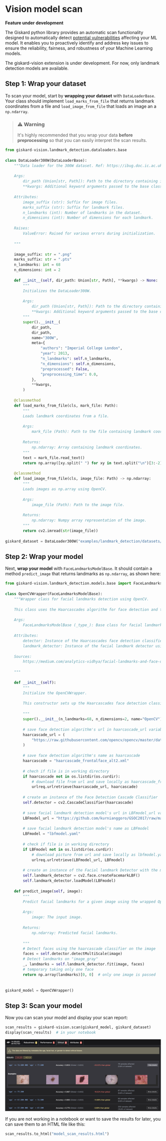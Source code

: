 # Vision model scan

**Feature under development**

The Giskard python library provides an automatic scan functionality designed to automatically detect [potential vulnerabilities](https://docs.giskard.ai/en/latest/knowledge/key_vulnerabilities/index.html) affecting your ML model. It enables you to proactively identify and address key issues to ensure the reliability, fairness, and robustness of your Machine Learning models.

The giskard-vision extension is under development. For now, only landmark detection models are available.

## Step 1: Wrap your dataset

To scan your model, start by **wrapping your dataset** with ``DataLoaderBase``. Your class should implement ``load_marks_from_file`` that returns landmark coordinates from a file and ``load_image_from_file`` that loads an image an a ``np.ndarray``.

> ### ⚠️ Warning
> It's highly recommended that you wrap your data **before preprocessing** so that you can easily interpret 
> the scan results.

```python
from giskard-vision.landmark_detection.dataloaders.base

class DataLoader300W(DataLoaderBase):
    """Data loader for the 300W dataset. Ref: https://ibug.doc.ic.ac.uk/resources/300-W/

    Args:
        dir_path (Union[str, Path]): Path to the directory containing images and landmarks.
        **kwargs: Additional keyword arguments passed to the base class.

    Attributes:
        image_suffix (str): Suffix for image files.
        marks_suffix (str): Suffix for landmark files.
        n_landmarks (int): Number of landmarks in the dataset.
        n_dimensions (int): Number of dimensions for each landmark.

    Raises:
        ValueError: Raised for various errors during initialization.

    """

    image_suffix: str = ".png"
    marks_suffix: str = ".pts"
    n_landmarks: int = 68
    n_dimensions: int = 2

    def __init__(self, dir_path: Union[str, Path], **kwargs) -> None:
        """
        Initializes the DataLoader300W.

        Args:
            dir_path (Union[str, Path]): Path to the directory containing images and landmarks.
            **kwargs: Additional keyword arguments passed to the base class.
        """
        super().__init__(
            dir_path,
            dir_path,
            name="300W",
            meta={
                "authors": "Imperial College London",
                "year": 2013,
                "n_landmarks": self.n_landmarks,
                "n_dimensions": self.n_dimensions,
                "preprocessed": False,
                "preprocessing_time": 0.0,
            },
            **kwargs,
        )

    @classmethod
    def load_marks_from_file(cls, mark_file: Path):
        """
        Loads landmark coordinates from a file.

        Args:
            mark_file (Path): Path to the file containing landmark coordinates.

        Returns:
            np.ndarray: Array containing landmark coordinates.
        """
        text = mark_file.read_text()
        return np.array([xy.split(" ") for xy in text.split("\n")[3:-2]], dtype=float)

    @classmethod
    def load_image_from_file(cls, image_file: Path) -> np.ndarray:
        """
        Loads images as np.array using OpenCV.

        Args:
            image_file (Path): Path to the image file.

        Returns:
            np.ndarray: Numpy array representation of the image.
        """
        return cv2.imread(str(image_file))

giskard_dataset = DataLoader300W("examples/landmark_detection/datasets/300W/")
```

## Step 2: Wrap your model

Next, **wrap your model** with ``FaceLandmarksModelBase``. It should contain a method ``predict_image`` that returns landmarks as ``np.ndarray``, as shown here:

```python
from giskard-vision.landmark_detection.models.base import FaceLandmarksModelBase

class OpenCVWrapper(FaceLandmarksModelBase):
    """Wrapper class for facial landmarks detection using OpenCV.

    This class uses the Haarcascades algorithm for face detection and the LBF model for facial landmark detection.

    Args:
        FaceLandmarksModelBase (_type_): Base class for facial landmarks models.

    Attributes:
        detector: Instance of the Haarcascades face detection classifier.
        landmark_detector: Instance of the facial landmark detector using the LBF model.

    Sources:
        https://medium.com/analytics-vidhya/facial-landmarks-and-face-detection-in-python-with-opencv-73979391f30e

    """

    def __init__(self):
        """
        Initialize the OpenCVWrapper.

        This constructor sets up the Haarcascades face detection classifier and loads the LBF model for facial landmark detection.

        """
        super().__init__(n_landmarks=68, n_dimensions=2, name="OpenCV")

        # save face detection algorithm's url in haarcascade_url variable
        haarcascade_url = (
            "https://raw.githubusercontent.com/opencv/opencv/master/data/haarcascades/haarcascade_frontalface_alt2.xml"
        )

        # save face detection algorithm's name as haarcascade
        haarcascade = "haarcascade_frontalface_alt2.xml"

        # chech if file is in working directory
        if haarcascade not in os.listdir(os.curdir):
            # download file from url and save locally as haarcascade_frontalface_alt2.xml, < 1MB
            urlreq.urlretrieve(haarcascade_url, haarcascade)

        # create an instance of the Face Detection Cascade Classifier
        self.detector = cv2.CascadeClassifier(haarcascade)

        # save facial landmark detection model's url in LBFmodel_url variable
        LBFmodel_url = "https://github.com/kurnianggoro/GSOC2017/raw/master/data/lbfmodel.yaml"

        # save facial landmark detection model's name as LBFmodel
        LBFmodel = "lbfmodel.yaml"

        # check if file is in working directory
        if LBFmodel not in os.listdir(os.curdir):
            # download picture from url and save locally as lbfmodel.yaml, < 54MB
            urlreq.urlretrieve(LBFmodel_url, LBFmodel)

        # create an instance of the Facial landmark Detector with the model
        self.landmark_detector = cv2.face.createFacemarkLBF()
        self.landmark_detector.loadModel(LBFmodel)

    def predict_image(self, image):
        """
        Predict facial landmarks for a given image using the wrapped OpenCV face landmarks model.

        Args:
            image: The input image.

        Returns:
            np.ndarray: Predicted facial landmarks.

        """
        # Detect faces using the haarcascade classifier on the image
        faces = self.detector.detectMultiScale(image)
        # Detect landmarks on "image_gray"
        _, landmarks = self.landmark_detector.fit(image, faces)
        # temporary taking only one face
        return np.array(landmarks)[0, 0]  # only one image is passed


giskard_model = OpenCVWrapper()
```

## Step 3: Scan your model

Now you can scan your model and display your scan report:

```python
scan_results = giskard-vision.scan(giskard_model, giskard_dataset)
display(scan_results)  # in your notebook
```

![Vision scan results](../../../assets/scan_vision.png)

If you are not working in a notebook or want to save the results for later, you can save them to an HTML file like this:

```python
scan_results.to_html("model_scan_results.html")
```
